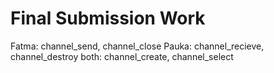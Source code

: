 # Final Submission Work
Fatma: channel_send, channel_close
Pauka: channel_recieve, channel_destroy
both: channel_create, channel_select
